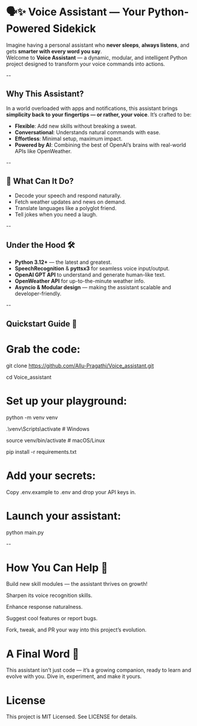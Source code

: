 # 🗣️✨ Voice Assistant — Your Python-Powered Sidekick

Imagine having a personal assistant who **never sleeps**, **always listens**, and gets **smarter with every word you say**.  
Welcome to **Voice Assistant** — a dynamic, modular, and intelligent Python project designed to transform your voice commands into actions.

--

## Why This Assistant?

In a world overloaded with apps and notifications, this assistant brings **simplicity back to your fingertips — or rather, your voice**. It’s crafted to be:

- **Flexible**: Add new skills without breaking a sweat.  
- **Conversational**: Understands natural commands with ease.  
- **Effortless**: Minimal setup, maximum impact.  
- **Powered by AI**: Combining the best of OpenAI’s brains with real-world APIs like OpenWeather.

--

## 🚀 What Can It Do?

- Decode your speech and respond naturally.  
- Fetch weather updates and news on demand.  
- Translate languages like a polyglot friend.  
- Tell jokes when you need a laugh.  

--

## Under the Hood 🛠️

- **Python 3.12+** — the latest and greatest.  
- **SpeechRecognition** & **pyttsx3** for seamless voice input/output.  
- **OpenAI GPT API** to understand and generate human-like text.  
- **OpenWeather API** for up-to-the-minute weather info.  
- **Asyncio & Modular design** — making the assistant scalable and developer-friendly.

--


## Quickstart Guide 🚦

# Grab the code:

git clone https://github.com/Allu-Pragathi/Voice_assistant.git

cd Voice_assistant


# Set up your playground:

python -m venv venv

.\venv\Scripts\activate  # Windows

source venv/bin/activate  # macOS/Linux

pip install -r requirements.txt

# Add your secrets:

Copy .env.example to .env and drop your API keys in.

# Launch your assistant:

python main.py

--

# How You Can Help 🤝

Build new skill modules — the assistant thrives on growth!

Sharpen its voice recognition skills.

Enhance response naturalness.

Suggest cool features or report bugs.

Fork, tweak, and PR your way into this project’s evolution.

# A Final Word 💬

This assistant isn’t just code — it’s a growing companion, ready to learn and evolve with you. Dive in, experiment, and make it yours.

# License

This project is MIT Licensed. See LICENSE for details.

